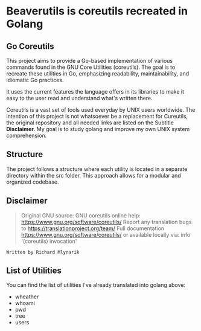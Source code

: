 # Beaverutils is coreutils recreated in Golang

## Go Coreutils
This project aims to provide a Go-based implementation of various commands found
in the GNU Core Utilities (coreutils). The goal is to recreate these utilities in Go,
emphasizing readability, maintainability, and idiomatic Go practices.

It uses the current features the language offers in its libraries to make it easy
to the user read and understand what's written there.

Coreutils is a vast set of tools used everyday by UNIX users worldwide.
The intention of this project is not whatsoever be a replacement for Cureutils,
the original repository and all needed links are listed on the Subtitle **Disclaimer**.
My goal is to study golang and improve my own UNIX system comprehension.


## Structure
The project follows a structure where each utility is located in a separate 
directory within the src folder. This approach allows for a modular and organized codebase.

## Disclaimer
> Original GNU source:
    GNU coreutils online help: <https://www.gnu.org/software/coreutils/>
    Report any translation bugs to <https://translationproject.org/team/>
    Full documentation <https://www.gnu.org/software/coreutils/>
    or available locally via: info '(coreutils) invocation'

    Written by Richard Mlynarik

## List of Utilities

You can find the list of utilities I've already translated into golang above:

- wheather
- whoami
- pwd
- tree
- users